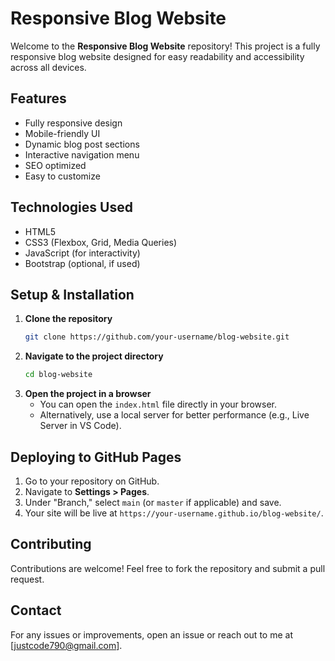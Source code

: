 # Responsive Blog Website

Welcome to the **Responsive Blog Website** repository! This project is a fully responsive blog website designed for easy readability and accessibility across all devices.

## Features
- Fully responsive design
- Mobile-friendly UI
- Dynamic blog post sections
- Interactive navigation menu
- SEO optimized
- Easy to customize

## Technologies Used
- HTML5
- CSS3 (Flexbox, Grid, Media Queries)
- JavaScript (for interactivity)
- Bootstrap (optional, if used)

## Setup & Installation
1. **Clone the repository**
   ```bash
   git clone https://github.com/your-username/blog-website.git
   ```
2. **Navigate to the project directory**
   ```bash
   cd blog-website
   ```
3. **Open the project in a browser**
   - You can open the `index.html` file directly in your browser.
   - Alternatively, use a local server for better performance (e.g., Live Server in VS Code).

## Deploying to GitHub Pages
1. Go to your repository on GitHub.
2. Navigate to **Settings > Pages**.
3. Under "Branch," select `main` (or `master` if applicable) and save.
4. Your site will be live at `https://your-username.github.io/blog-website/`.

## Contributing
Contributions are welcome! Feel free to fork the repository and submit a pull request.

## Contact
For any issues or improvements, open an issue or reach out to me at [justcode790@gmail.com].

